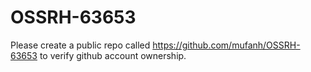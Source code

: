 # OSSRH-63653
Please create a public repo called https://github.com/mufanh/OSSRH-63653 to verify github account ownership.
